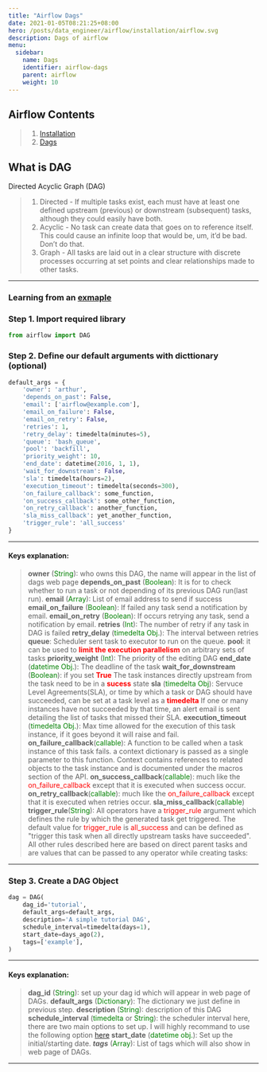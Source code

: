 ```yaml
---
title: "Airflow Dags"
date: 2021-01-05T08:21:25+08:00
hero: /posts/data_engineer/airflow/installation/airflow.svg
description: Dags of airflow
menu:
  sidebar:
    name: Dags
    identifier: airflow-dags
    parent: airflow
    weight: 10
---
```


## Airflow Contents
> 1. [Installation](https://arthurtibame.github.io/posts/data_engineer/airflow/installation/)
> 2. [Dags]((https://arthurtibame.github.io/posts/data_engineer/airflow/dags/))

## What is DAG
Directed Acyclic Graph (DAG)

> 1. Directed - If multiple tasks exist, each must have at least one defined upstream (previous) or downstream (subsequent) tasks, although they could easily have both.
> 2. Acyclic - No task can create data that goes on to reference itself. This could cause an infinite loop that would be, um, it’d be bad. Don’t do that.
> 3. Graph - All tasks are laid out in a clear structure with discrete processes occurring at set points and clear relationships made to other tasks.

---
### Learning from an [exmaple](https://airflow.apache.org/docs/apache-airflow/stable/tutorial.html)

### Step 1. Import required library
```python
from airflow import DAG
```
### Step 2. Define our default arguments with dicttionary (optional)
```python
default_args = {
    'owner': 'arthur',
    'depends_on_past': False,
    'email': ['airflow@example.com'],
    'email_on_failure': False,
    'email_on_retry': False,
    'retries': 1,
    'retry_delay': timedelta(minutes=5),
    'queue': 'bash_queue',
    'pool': 'backfill',
    'priority_weight': 10,
    'end_date': datetime(2016, 1, 1),
    'wait_for_downstream': False,    
    'sla': timedelta(hours=2),
    'execution_timeout': timedelta(seconds=300),
    'on_failure_callback': some_function,
    'on_success_callback': some_other_function,
    'on_retry_callback': another_function,
    'sla_miss_callback': yet_another_function,
    'trigger_rule': 'all_success'
}
```
---

#### **Keys explanation:**
> **owner** (<span style="color:green">String</span>): who owns this DAG, the name will appear in the list of dags web page
> **depends_on_past** (<span style="color:green">Boolean</span>): It is for to check whether to run a task or not depending of its previous DAG run(last run).
> **email** (<span style="color:green">Array</span>): List of email address to send if success
> **email_on_failure** (<span style="color:green">Boolean</span>): If failed any task send a notification by email.
> **email_on_retry** (<span style="color:green">Boolean</span>): If occurs retrying any task, send a notification by email.
> **retries** (<span style="color:green">Int</span>): The number of retry if any task in DAG is failed
> **retry_delay** (<span style="color:green">timedelta Obj.</span>): The interval between retries
> **queue**: Scheduler sent task to executor to run on the queue.
> **pool**: it can be used to <span style="color:red">**limit the execution parallelism**</span> on arbitrary sets of tasks
> **priority_weight** (<span style="color:green">Int</span>): The priority of the editing DAG
> **end_date** (<span style="color:green">datetime Obj.</span>): The deadline of the task
> **wait_for_downstream** (<span style="color:green">Boolean</span>): if you set <span style="color:red">**True**</span> The task instances directly upstream from the task need to be in a <span style="color:red"> **sucess** </span> state 
> **sla** (<span style="color:green">timedelta Obj</span>): Servuce Level Agreements(SLA), or time by which a task or DAG should have succeeded, can be set at a task level as a <span style="color:red">**timedelta**</span> If one or many instances have not succeeded by that time, an alert email is sent detailing the list of tasks that missed their SLA.
> **execution_timeout** (<span style="color:green">timedelta Obj.</span>): Max time allowed for the execution of this task instance, if it goes beyond it will raise and fail.
> **on_failure_callback**(<span style="color:green">callable</span>):  A function to be called when a task instance of this task fails. a context dictionary is passed as a single parameter to this function. Context contains references to related objects to the task instance and is documented under the macros section of the API.
> **on_success_callback**(<span style="color:green">callable</span>): much like the <span style="color:red">on_failure_callback</span> except that it is executed when success occur.
> **on_retry_callback**(<span style="color:green">callable</span>): much like the <span style="color:red">on_failure_callback</span> except that it is executed when retries occur.
> **sla_miss_callback**(<span style="color:green">callable</span>)
> **trigger_rule**(<span style="color:green">String</span>): All operators have a <span style='color:red'>trigger_rule</span> argument which defines the rule by which the generated task get triggered. The default value for <span style='color:red'>trigger_rule</span> is <span style='color:red'>all_success</span> and can be defined as "trigger this task when all directly upstream tasks have succeeded". All other rules described here are based on direct parent tasks and are values that can be passed to any operator while creating tasks:

---

### Step 3. Create a DAG Object
```python
dag = DAG(
    dag_id='tutorial',
    default_args=default_args,
    description='A simple tutorial DAG',
    schedule_interval=timedelta(days=1),
    start_date=days_ago(2),
    tags=['example'],
)
```
---

#### **Keys explanation:**
> **dag_id** (<span style='color:green'>String</span>): set up your dag id which will appear in web page of DAGs.
> **default_args** (<span style='color:green'>Dictionary</span>): The dictionary we just define in previous step.
> **description** (<span style='color:green'>String</span>): description of this DAG
> **schedule_interval** (<span style='color:green'>timedelta</span> or <span style='color:green'>String</span>): the scheduler interval here, there are two main options to set up. I will highly recommand to use the following option [here](https://crontab.guru/)
> **start_date** (<span style='color:green'>datetime obj.</span>): Set up the initial/starting date.
> ***tags*** (<span style='color:green'>Array</span>): List of tags which will also show in web page of DAGs.

---

